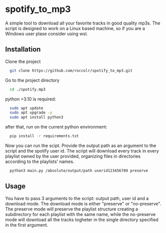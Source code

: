 
# spotify_to_mp3

A simple tool to download all your favorite tracks in good quality mp3s.
The script is designed to work on a Linux based machine, so if you are a Windows user plase consider using wsl. 





## Installation
Clone the project

```bash
  git clone https://github.com/roccolr/spotify_to_mp3.git
```

Go to the project directory

```bash
  cd ./spotify.mp3
```

python >3.10 is required:

```bash
  sudo apt update 
  sudo apt upgrade -y
  sudo apt install python3
```

after that, run on the current python environment:

```bash
  pip install -r requirements.txt
```

Now you can run the scipt. Provide the output path as an argument to the script and the spotify user id. The script will download every track in every playlist owned by the user provided, organizing files in directories according to the playlists' names.

```bash
  python3 main.py /absolute/output/path userid123456789 preserve
```

## Usage
You have to pass 3 arguments to the script: output path, user id and a download mode. The download mode is either "preserve" or "no-preserve". The preserve mode will preserve the playlist structure creating a subdirectory for each playlist with the same name, while the no-preserve mode will download all the tracks togheter in the single directory specified in the first argument. 
    
